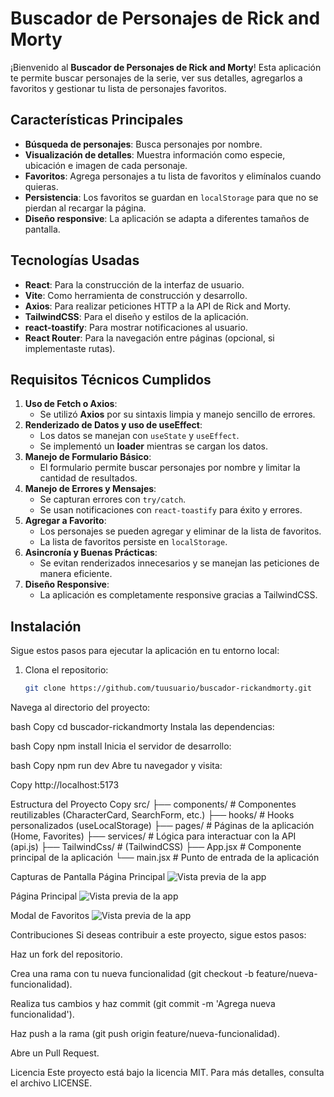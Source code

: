 # Buscador de Personajes de Rick and Morty

¡Bienvenido al **Buscador de Personajes de Rick and Morty**! Esta aplicación te permite buscar personajes de la serie, ver sus detalles, agregarlos a favoritos y gestionar tu lista de personajes favoritos.

## Características Principales

- **Búsqueda de personajes**: Busca personajes por nombre.
- **Visualización de detalles**: Muestra información como especie, ubicación e imagen de cada personaje.
- **Favoritos**: Agrega personajes a tu lista de favoritos y elimínalos cuando quieras.
- **Persistencia**: Los favoritos se guardan en `localStorage` para que no se pierdan al recargar la página.
- **Diseño responsive**: La aplicación se adapta a diferentes tamaños de pantalla.

## Tecnologías Usadas

- **React**: Para la construcción de la interfaz de usuario.
- **Vite**: Como herramienta de construcción y desarrollo.
- **Axios**: Para realizar peticiones HTTP a la API de Rick and Morty.
- **TailwindCSS**: Para el diseño y estilos de la aplicación.
- **react-toastify**: Para mostrar notificaciones al usuario.
- **React Router**: Para la navegación entre páginas (opcional, si implementaste rutas).

## Requisitos Técnicos Cumplidos

1. **Uso de Fetch o Axios**:
   - Se utilizó **Axios** por su sintaxis limpia y manejo sencillo de errores.
2. **Renderizado de Datos y uso de useEffect**:
   - Los datos se manejan con `useState` y `useEffect`.
   - Se implementó un **loader** mientras se cargan los datos.
3. **Manejo de Formulario Básico**:
   - El formulario permite buscar personajes por nombre y limitar la cantidad de resultados.
4. **Manejo de Errores y Mensajes**:
   - Se capturan errores con `try/catch`.
   - Se usan notificaciones con `react-toastify` para éxito y errores.
5. **Agregar a Favorito**:
   - Los personajes se pueden agregar y eliminar de la lista de favoritos.
   - La lista de favoritos persiste en `localStorage`.
6. **Asincronía y Buenas Prácticas**:
   - Se evitan renderizados innecesarios y se manejan las peticiones de manera eficiente.
7. **Diseño Responsive**:
   - La aplicación es completamente responsive gracias a TailwindCSS.

## Instalación

Sigue estos pasos para ejecutar la aplicación en tu entorno local:

1. Clona el repositorio:
   ```bash
   git clone https://github.com/tuusuario/buscador-rickandmorty.git
Navega al directorio del proyecto:

bash
Copy
cd buscador-rickandmorty
Instala las dependencias:

bash
Copy
npm install
Inicia el servidor de desarrollo:

bash
Copy
npm run dev
Abre tu navegador y visita:

Copy
http://localhost:5173


Estructura del Proyecto
Copy
src/
├── components/       # Componentes reutilizables (CharacterCard, SearchForm, etc.)
├── hooks/            # Hooks personalizados (useLocalStorage)
├── pages/            # Páginas de la aplicación (Home, Favorites)
├── services/         # Lógica para interactuar con la API (api.js)
├── TailwindCss/      # (TailwindCSS)
├── App.jsx           # Componente principal de la aplicación
└── main.jsx          # Punto de entrada de la aplicación

Capturas de Pantalla
Página Principal
![Vista previa de la app](src/assets/captura1.png)

Página Principal
![Vista previa de la app](src/assets/captura2.png)

Modal de Favoritos
![Vista previa de la app](src/assets/captura3.png)


Contribuciones
Si deseas contribuir a este proyecto, sigue estos pasos:

Haz un fork del repositorio.

Crea una rama con tu nueva funcionalidad (git checkout -b feature/nueva-funcionalidad).

Realiza tus cambios y haz commit (git commit -m 'Agrega nueva funcionalidad').

Haz push a la rama (git push origin feature/nueva-funcionalidad).

Abre un Pull Request.

Licencia
Este proyecto está bajo la licencia MIT. Para más detalles, consulta el archivo LICENSE.